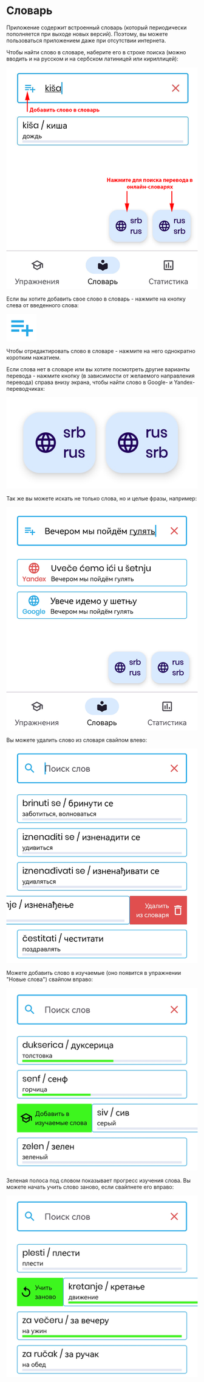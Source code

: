 # Словарь

Приложение содержит встроенный словарь (который периодически пополняется при выходе новых версий). Поэтому, вы можете пользоваться приложением даже при отсутствии интернета.

Чтобы найти слово в словаре, наберите его в строке поиска (можно вводить и на русском и на сербском латиницей или кириллицей):

![Поиск слова](./img/find_words.png)

Если вы хотите добавить свое слово в словарь - нажмите на кнопку слева от введенного слова:

![Кнопка добавления нового слова](./img/add_btn.png)

Чтобы отредактировать слово в словаре - нажмите на него однократно коротким нажатием.

Если слова нет в словаре или вы хотите посмотреть другие варианты перевода - нажмите кнопку (в зависимости от желаемого направления перевода) справа внизу экрана, чтобы найти слово в Google- и Yandex-переводчиках:

![Кнопки поиска в онлайн-переводчиках](./img/internet_search_buttons.png)

Так же вы можете искать не только слова, но и целые фразы, например:

![Поиск фраз](./img/find_phrase.png)

Вы можете удалить слово из словаря свайпом влево:

![Удаление слова](./img/delete_from_dictionary.png)

Можете добавить слово в изучаемые (оно появится в упражнении "Новые слова") свайпом вправо:

![Добавить в изучаемые](./img/add_to_learning.png)

Зеленая полоса под словом показывает прогресс изучения слова. Вы можете начать учить слово заново, если свайпнете его вправо:

![Сбросить прогресс обучения](./img/reload_progress.png)
